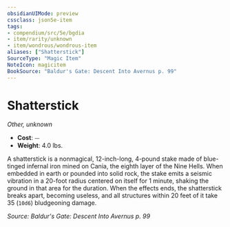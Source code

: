 ```yaml
---
obsidianUIMode: preview
cssclass: json5e-item
tags:
- compendium/src/5e/bgdia
- item/rarity/unknown
- item/wondrous/wondrous-item
aliases: ["Shatterstick"]
SourceType: "Magic Item"
NoteIcon: magicitem
BookSource: "Baldur's Gate: Descent Into Avernus p. 99"
---
```

# Shatterstick
*Other, unknown*  

- **Cost**: ⏤
- **Weight**: 4.0 lbs.

A shatterstick is a nonmagical, 12-inch-long, 4-pound stake made of blue-tinged infernal iron mined on Cania, the eighth layer of the Nine Hells. When embedded in earth or pounded into solid rock, the stake emits a seismic vibration in a 20-foot radius centered on itself for 1 minute, shaking the ground in that area for the duration. When the effects ends, the shatterstick breaks apart, becoming useless, and all structures within 20 feet of it take 35 (`10d6`) bludgeoning damage.

*Source: Baldur's Gate: Descent Into Avernus p. 99*